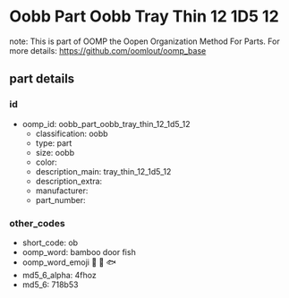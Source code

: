 # Oobb Part Oobb Tray Thin 12 1D5 12  

note: This is part of OOMP the Oopen Organization Method For Parts. For more details: https://github.com/oomlout/oomp_base

##  part details





### id
* oomp_id: oobb_part_oobb_tray_thin_12_1d5_12
  * classification: oobb
  * type: part
  * size: oobb
  * color: 
  * description_main: tray_thin_12_1d5_12
  * description_extra: 
  * manufacturer: 
  * part_number: 

### other_codes
* short_code: ob
* oomp_word: bamboo door fish
* oomp_word_emoji :bamboo: :door: :fish:
* md5_6_alpha: 4fhoz
* md5_6: 718b53